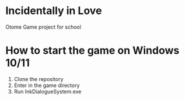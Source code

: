 # Incidentally in Love

Otome Game project for school

# How to start the game on Windows 10/11

1. Clone the repository
2. Enter in the game directory
3. Run InkDialogueSystem.exe
